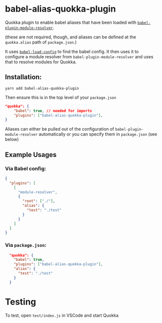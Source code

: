 # babel-alias-quokka-plugin

Quokka plugin to enable babel aliases that have been loaded with [`babel-plugin-module-resolver`](https://www.npmjs.com/package/babel-plugin-module-resolver).

(these are not required, though, and aliases can be defined at the `quokka.alias` path of `package.json`.)

It uses [`babel-load-config`](https://www.npmjs.com/package/babel-load-config) to find the babel config.
It then uses it to configure a module resolver from `babel-plugin-module-resolver` and uses that to resolve modules for Quokka.

## Installation:

`yarn add babel-alias-quokka-plugin`

Then ensure this is in the top level of your `package.json`

```json
"quokka": {
    "babel": true, // needed for imports
    "plugins": ["babel-alias-quokka-plugin"],
}
```

Aliases can either be pulled out of the configuration of `babel-plugin-module-resolver` automatically or you can specify them in `package.json` (see below)

## Example Usages

### Via Babel config:

```json
{
  "plugins": [
    [
      "module-resolver",
      {
        "root": ["./"],
        "alias": {
          "test": "./test"
        }
      }
    ]
  ]
}
```

### Via `package.json`:

```json
  "quokka": {
    "babel": true,
    "plugins": ["babel-alias-quokka-plugin"],
    "alias": {
      "test": "./test"
    }
  }
```

# Testing

To test, open `test/index.js` in VSCode and start Quokka
